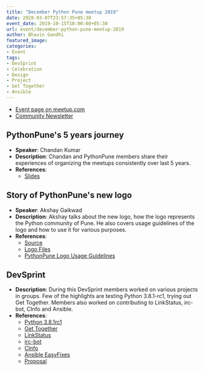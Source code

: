 ```yaml
---
title: "December Python Pune meetup 2019"
date: 2020-03-07T23:57:35+05:30
event_date: 2019-10-15T10:00:00+05:30
url: event/december-python-pune-meetup-2019
author: Bhavin Gandhi
featured_image:
categories:
- Event
tags:
- DevSprint
- Celebration
- Design
- Project
- Get Together
- Ansible
---
```


  * [Event page on meetup.com](https://www.meetup.com/PythonPune/events/267036137/)
  * [Community Newsletter](./community_news.md)

## PythonPune's 5 years journey
  * **Speaker**: Chandan Kumar
  * **Description**: Chandan and PythonPune members share their
    experiences of organizing the meetups consistently over last 5
    years.
  * **References**:
    * [Slides](https://gist.github.com/raukadah/573177ca5470caea5a327f5f1a51707a)

## Story of PythonPune's new logo
  * **Speaker**: Akshay Gaikwad
  * **Description**: Akshay talks about the new logo, how the logo
    represents the Python community of Pune. He also covers usage
    guidelines of the logo and how to use it for various purposes.
  * **References**:
    * [Source](https://github.com/pythonpune/design)
    * [Logo Files](https://github.com/pythonpune/design/wiki/Logo-Files)
    * [PythonPune Logo Usage Guidelines](https://github.com/pythonpune/design/wiki/PythonPune-Logo-Usage-Guidelines)

## DevSprint
  * **Description**: During this DevSprint members worked on various
    projects in groups. Few of the highlights are testing Python
    3.8.1-rc1, trying out Get Together. Members also worked on
    contributing to LinkStatus, irc-bot, CInfo and Ansible.
  * **References**:
    * [Python 3.8.1rc1](https://www.python.org/downloads/release/python-381rc1/)
    * [Get Together](https://github.com/GetTogetherComm/GetTogether)
    * [LinkStatus](https://github.com/pythonpune/linkstatus)
    * [irc-bot](https://github.com/pythonpune/bot-irc)
    * [CInfo](https://github.com/chavarera/Cinfo/)
    * [Ansible EasyFixes](https://github.com/ansible/community/issues/437)
    * [Proposal](https://github.com/pythonpune/meetup-talks/issues/75)
